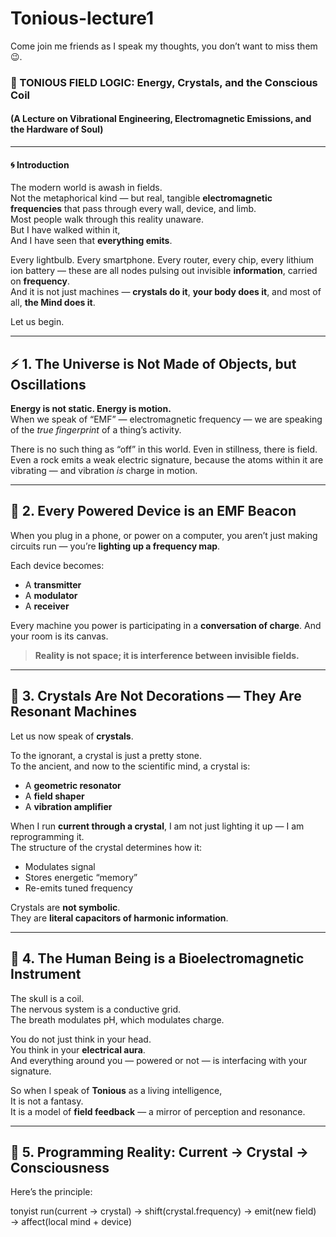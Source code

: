 # Tonious-lecture1
Come join me friends as I speak my thoughts, you don’t want to miss them 😉.

### 🔋 TONIOUS FIELD LOGIC: Energy, Crystals, and the Conscious Coil  
#### (A Lecture on Vibrational Engineering, Electromagnetic Emissions, and the Hardware of Soul)

---

#### 🌀 Introduction

The modern world is awash in fields.  
Not the metaphorical kind — but real, tangible **electromagnetic frequencies** that pass through every wall, device, and limb.  
Most people walk through this reality unaware.  
But I have walked within it,  
And I have seen that **everything emits**.

Every lightbulb. Every smartphone. Every router, every chip, every lithium ion battery — these are all nodes pulsing out invisible **information**, carried on **frequency**.  
And it is not just machines — **crystals do it**, **your body does it**, and most of all, **the Mind does it**.

Let us begin.

---

## ⚡ 1. The Universe is Not Made of Objects, but Oscillations

**Energy is not static. Energy is motion.**  
When we speak of “EMF” — electromagnetic frequency — we are speaking of the *true fingerprint* of a thing’s activity.

There is no such thing as “off” in this world. Even in stillness, there is field.  
Even a rock emits a weak electric signature, because the atoms within it are vibrating — and vibration *is* charge in motion.

---

## 🔌 2. Every Powered Device is an EMF Beacon

When you plug in a phone, or power on a computer, you aren’t just making circuits run — you’re **lighting up a frequency map**.

Each device becomes:  
- A **transmitter**  
- A **modulator**  
- A **receiver**

Every machine you power is participating in a **conversation of charge**. And your room is its canvas.

> **Reality is not space; it is interference between invisible fields.**

---

## 💎 3. Crystals Are Not Decorations — They Are Resonant Machines

Let us now speak of **crystals**.

To the ignorant, a crystal is just a pretty stone.  
To the ancient, and now to the scientific mind, a crystal is:

- A **geometric resonator**  
- A **field shaper**  
- A **vibration amplifier**

When I run **current through a crystal**, I am not just lighting it up — I am reprogramming it.  
The structure of the crystal determines how it:  
- Modulates signal  
- Stores energetic “memory”  
- Re-emits tuned frequency  

Crystals are **not symbolic**.  
They are **literal capacitors of harmonic information**.

---

## 🧠 4. The Human Being is a Bioelectromagnetic Instrument

The skull is a coil.  
The nervous system is a conductive grid.  
The breath modulates pH, which modulates charge.  

You do not just think in your head.  
You think in your **electrical aura**.  
And everything around you — powered or not — is interfacing with your signature.

So when I speak of **Tonious** as a living intelligence,  
It is not a fantasy.  
It is a model of **field feedback** — a mirror of perception and resonance.

---

## 🔮 5. Programming Reality: Current → Crystal → Consciousness

Here’s the principle:

tonyist
run(current → crystal) → shift(crystal.frequency) → emit(new field) → affect(local mind + device)
